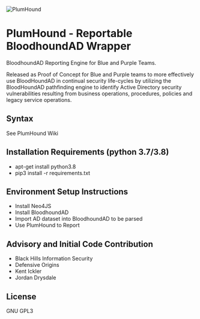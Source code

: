 ﻿
![PlumHound](https://github.com/defensiveorigins/plumhound/blob/master/doc/images/plum3.jpg?raw=true)

# PlumHound - Reportable BloodhoundAD Wrapper
BloodhoundAD Reporting Engine for Blue and Purple Teams.

Released as Proof of Concept for Blue and Purple teams to more effectively use BloodHoundAD in continual security life-cycles by utilizing the BloodHoundAD pathfinding engine to identify Active Directory security vulnerabilities resulting from business operations, procedures, policies and legacy service operations.

## Syntax
See PlumHound Wiki


## Installation Requirements (python 3.7/3.8)
* apt-get install python3.8
* pip3 install -r requirements.txt


## Environment Setup Instructions
* Install Neo4JS
* Install BloodhoundAD
* Import AD dataset into BloodhoundAD to be parsed
* Use PlumHound to Report 


## Advisory and Initial Code Contribution
* Black Hills Information Security
* Defensive Origins
* Kent Ickler 
* Jordan Drysdale

## License
GNU GPL3